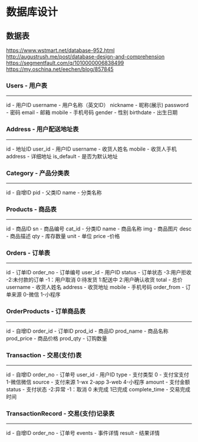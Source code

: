 # 数据库设计

## 数据表

https://www.wstmart.net/database-952.html
http://augustrush.me/post/database-design-and-comprehension
https://segmentfault.com/q/1010000006838499
https://my.oschina.net/eechen/blog/857845

### Users - 用户表
---------------------------------------------
id - 用户ID
username - 用户名称（英文ID）
nickname - 昵称(展示)
password - 密码
email - 邮箱
mobile - 手机号码
gender - 性别
birthdate - 出生日期

### Address - 用户配送地址表
---------------------------------------------
id - 地址ID
user_id - 用户ID
username - 收货人姓名
mobile - 收货人手机
address - 详细地址
is_default - 是否为默认地址

### Category - 产品分类表
---------------------------------------------
id - 自增ID
pid - 父类ID
name - 分类名称

### Products - 商品表
---------------------------------------------
id - 商品ID
sn - 商品编号
cat_id - 分类ID
name - 商品名称
img - 商品图片
desc - 商品描述
qty - 库存数量
unit - 单位
price -价格

### Orders - 订单表
---------------------------------------------
id - 订单ID
order_no - 订单编号
user_id - 用户ID
status - 订单状态 -3:用户拒收 -2:未付款的订单 -1：用户取消 0:待发货 1:配送中 2:用户确认收货
total - 总价
username - 收货人姓名
address - 收货地址
mobile - 手机号码
order_from - 订单来源 0-微信 1-小程序

### OrderProducts - 订单商品表
---------------------------------------------
id - 自增ID
order_id - 订单ID
prod_id - 商品ID
prod_name - 商品名称
prod_price - 商品价格
prod_qty - 订购数量

### Transaction - 交易(支付)表
---------------------------------------------
id - 自增ID
order_no - 订单号
user_id - 用户ID
type - 支付类型 0 - 支付宝支付 1-微信微信
source - 支付来源 1-wx 2-app 3-web 4-小程序
amount - 支付金额
status - 支付状态 -2:异常 -1：取消 0 未完成 1已完成
complete_time - 交易完成时间

### TransactionRecord - 交易(支付)记录表
---------------------------------------------
id - 自增ID
order_no - 订单号
events - 事件详情
result - 结果详情
